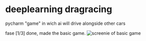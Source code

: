 # deeplearning dragracing
 pycharm "game" in wich ai will drive alongside other cars

fase [1/3] done, made the basic game.
![screenie of basic game](https://github.com/DR-Dev-Jack/deeplearning-dragracing/other/screenie.png?raw=true)
